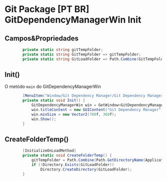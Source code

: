 # Git Package [PT BR] GitDependencyManagerWin Init
## Campos&Propriedades
```c#
        private static string gitTempFolder;
        private static string GitTempFolder => gitTempFolder;
        private static string GitLoadFolder => Path.Combine(GitTempFolder, "GitLoad");
```
## Init()
O metódo `main` do GitDependencyManagerWin
```c#
        [MenuItem("Window/Git Dependency Manager/Git Dependency Manager Window")]
        private static void Init() {
            GitDependencyManagerWin win = GetWindow<GitDependencyManagerWin>();
            win.titleContent = new GUIContent("Git Dependency Manager");
            win.minSize = new Vector2(700f, 360f);
            win.Show();
        }
```
## CreateFolderTemp()
```c#
        [InitializeOnLoadMethod]
        private static void CreateFolderTemp() {
            gitTempFolder = Path.Combine(Path.GetDirectoryName(Application.dataPath), "GitTemp");
            if (!Directory.Exists(GitLoadFolder))
                Directory.CreateDirectory(GitLoadFolder);
        }
```